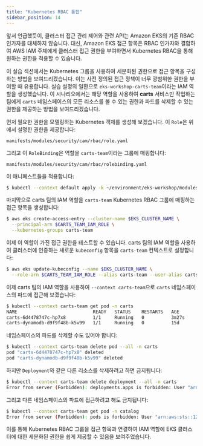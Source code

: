 ```yaml
---
title: "Kubernetes RBAC 통합"
sidebar_position: 14
---
```


앞서 언급했듯이, 클러스터 접근 관리 제어와 관련 API는 Amazon EKS의 기존 RBAC 인가자를 대체하지 않습니다. 대신, Amazon EKS 접근 항목은 RBAC 인가자와 결합하여 AWS IAM 주체에게 클러스터 접근 권한을 부여하면서 Kubernetes RBAC을 통해 원하는 권한을 적용할 수 있습니다.

이 실습 섹션에서는 Kubernetes 그룹을 사용하여 세분화된 권한으로 접근 항목을 구성하는 방법을 보여드리겠습니다. 이는 사전 정의된 접근 정책이 너무 광범위한 권한을 부여할 때 유용합니다. 실습 설정의 일환으로 `eks-workshop-carts-team`이라는 IAM 역할을 생성했습니다. 이 시나리오에서는 해당 역할을 사용하여 **carts** 서비스만 작업하는 팀에게 `carts` 네임스페이스의 모든 리소스를 볼 수 있는 권한과 파드를 삭제할 수 있는 권한을 제공하는 방법을 보여드리겠습니다.

먼저 필요한 권한을 모델링하는 Kubernetes 객체를 생성해 보겠습니다. 이 `Role`은 위에서 설명한 권한을 제공합니다:

```file
manifests/modules/security/cam/rbac/role.yaml
```

그리고 이 `RoleBinding`은 역할을 `carts-team`이라는 그룹에 매핑합니다:

```file
manifests/modules/security/cam/rbac/rolebinding.yaml
```

이 매니페스트들을 적용합니다:

```bash
$ kubectl --context default apply -k ~/environment/eks-workshop/modules/security/cam/rbac
```

마지막으로 carts 팀의 IAM 역할을 `carts-team` Kubernetes RBAC 그룹에 매핑하는 접근 항목을 생성합니다:

```bash
$ aws eks create-access-entry --cluster-name $EKS_CLUSTER_NAME \
  --principal-arn $CARTS_TEAM_IAM_ROLE \
  --kubernetes-groups carts-team
```

이제 이 역할이 가진 접근 권한을 테스트할 수 있습니다. carts 팀의 IAM 역할을 사용하여 클러스터에 인증하는 새로운 `kubeconfig` 항목을 `carts-team` 컨텍스트로 설정합니다:

```bash
$ aws eks update-kubeconfig --name $EKS_CLUSTER_NAME \
  --role-arn $CARTS_TEAM_IAM_ROLE --alias carts-team --user-alias carts-team
```

이제 carts 팀의 IAM 역할을 사용하여 `--context carts-team`으로 `carts` 네임스페이스의 파드에 접근해 보겠습니다:

```bash
$ kubectl --context carts-team get pod -n carts
NAME                            READY   STATUS    RESTARTS   AGE
carts-6d4478747c-hp7x8          1/1     Running   0          3m27s
carts-dynamodb-d9f9f48b-k5v99   1/1     Running   0          15d
```

네임스페이스의 파드를 삭제할 수도 있어야 합니다:

```bash
$ kubectl --context carts-team delete pod --all -n carts
pod "carts-6d4478747c-hp7x8" deleted
pod "carts-dynamodb-d9f9f48b-k5v99" deleted
```

하지만 `Deployment`와 같은 다른 리소스를 삭제하려고 하면 금지됩니다:

```bash expectError=true
$ kubectl --context carts-team delete deployment --all -n carts
Error from server (Forbidden): deployments.apps is forbidden: User "arn:aws:sts::1234567890:assumed-role/eks-workshop-carts-team/EKSGetTokenAuth" cannot list resource "deployments" in API group "apps" in the namespace "carts"
```

그리고 다른 네임스페이스의 파드에 접근하려고 해도 금지됩니다:

```bash expectError=true
$ kubectl --context carts-team get pod -n catalog
Error from server (Forbidden): pods is forbidden: User "arn:aws:sts::1234567890:assumed-role/eks-workshop-carts-team/EKSGetTokenAuth" cannot list resource "pods" in API group "" in the namespace "catalog"
```

이를 통해 Kubernetes RBAC 그룹을 접근 항목과 연결하여 IAM 역할에 EKS 클러스터에 대한 세분화된 권한을 쉽게 제공할 수 있음을 보여주었습니다.
